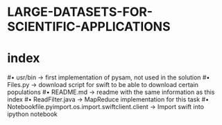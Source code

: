 # LARGE-DATASETS-FOR-SCIENTIFIC-APPLICATIONS
# index
#•	usr/bin -> first implementation of pysam, not used in the solution
#•	Files.py -> download script for swift to be able to download certain populations
#•	README.md -> readme with the same information as this index
#•	ReadFilter.java -> MapReduce implementation for this task
#•	Notebookfile.pyimport.os.import.swiftclient.client -> Import swift into ipython notebook
